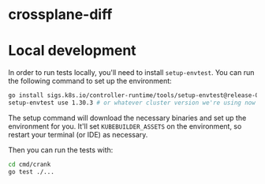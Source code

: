 # crossplane-diff

# Local development

In order to run tests locally, you'll need to install `setup-envtest`.  You can run the following command to set up the environment:

```bash
go install sigs.k8s.io/controller-runtime/tools/setup-envtest@release-0.20
setup-envtest use 1.30.3 # or whatever cluster version we're using now
```

The setup command will download the necessary binaries and set up the environment for you.  It'll set 
`KUBEBUILDER_ASSETS` on the environment, so restart your terminal (or IDE) as necessary. 

Then you can run the tests with:

```bash
cd cmd/crank
go test ./...
```


